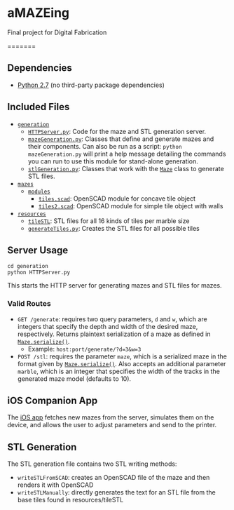 # aMAZEing
Final project for Digital Fabrication

=======
## Dependencies
- [Python 2.7](https://www.python.org/downloads/release/python-2712/) (no third-party package dependencies)

## Included Files
- [`generation`](generation)
  - [`HTTPServer.py`](generation/HTTPServer.py): Code for the maze and STL generation server.
  - [`mazeGeneration.py`](generation/mazeGeneration.py): Classes that define and generate mazes and their components. Can also be run as a script: `python mazeGeneration.py` will print a help message detailing the commands you can run to use this module for stand-alone generation.
  - [`stlGeneration.py`](generation/stlGeneration.py): Classes that work with the [`Maze`](generation/mazeGeneration.py#L43) class to generate STL files.
- [`mazes`](mazes)
  - [`modules`](mazes/modules)
    - [`tiles.scad`](mazes/modules/tiles.scad): OpenSCAD module for concave tile object
    - [`tiles2.scad`](mazes/modules/tiles2.scad): OpenSCAD module for simple tile object with walls
- [`resources`](resources)
  - [`tileSTL`](resources/tileSTL): STL files for all 16 kinds of tiles per marble size
  - [`generateTiles.py`](resources/generateTiles.py): Creates the STL files for all possible tiles

## Server Usage
```
cd generation
python HTTPServer.py
```
This starts the HTTP server for generating mazes and STL files for mazes.
### Valid Routes
- `GET /generate`: requires two query parameters, `d` and `w`, which are integers that specify the depth and width of the desired maze, respectively. Returns plaintext serialization of a maze as defined in [`Maze.serialize()`](generation/mazeGeneration.py#L157).
  - Example: `host:port/generate/?d=3&w=3`
- `POST /stl`: requires the parameter `maze`, which is a serialized maze in the format given by [`Maze.serialize()`](generation/mazeGeneration.py#L157). Also accepts an additional parameter `marble`, which is an integer that specifies the width of the tracks in the generated maze model (defaults to 10).

## iOS Companion App
The [iOS app](https://github.com/eeevanbbb/Maze4Daze) fetches new mazes from the server, simulates them on the device, and allows the user to adjust parameters and send to the printer.

## STL Generation
The STL generation file contains two STL writing methods:
  - `writeSTLFromSCAD`: creates an OpenSCAD file of the maze and then renders it with OpenSCAD
  - `writeSTLManually`: directly generates the text for an STL file from the base tiles found in resources/tileSTL

